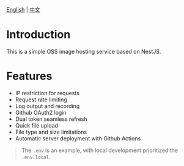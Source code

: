 [English](./README.md) | [中文](./README.zh-CN.md)

# Introduction

This is a simple OSS image hosting service based on NestJS.

# Features

- IP restriction for requests
- Request rate limiting
- Log output and recording
- Github OAuth2 login
- Dual token seamless refresh
- Quick file upload
- File type and size limitations
- Automatic server deployment with Github Actions

> The `.env` is an example, with local development prioritized the `.env.local`.

